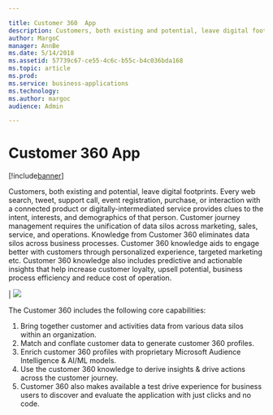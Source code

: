 ```yaml
---

title: Customer 360  App
description: Customers, both existing and potential, leave digital footprints.
author: MargoC
manager: AnnBe
ms.date: 5/14/2018
ms.assetid: 57739c67-ce55-4c6c-b55c-b4c036bda168
ms.topic: article
ms.prod: 
ms.service: business-applications
ms.technology: 
ms.author: margoc
audience: Admin

---
```

#  Customer 360 App


[!include[banner](../../../includes/banner.md)]

Customers, both existing and potential, leave digital footprints. Every web search, tweet, support call, event registration, purchase, or interaction with a connected product or digitally-intermediated service provides clues to the intent, interests, and demographics of that person. Customer journey management requires the unification of data silos across marketing, sales, service, and operations. Knowledge from Customer 360 eliminates data silos across business processes. Customer 360 knowledge aids to engage better with customers through personalized experience, targeted marketing etc. Customer 360 knowledge also includes predictive and actionable insights that help increase customer loyalty, upsell potential, business process efficiency and reduce cost of operation. 

| ![](media/customer-360-app-1.png "")
<!-- picture -->


The Customer 360 includes the following core capabilities:

1.	Bring together customer and activities data from various data silos within an organization.
2.  Match and conflate customer data to generate customer 360 profiles. 
3.	Enrich customer 360 profiles with proprietary Microsoft Audience Intelligence & AI/ML models.
4.	Use the customer 360 knowledge to derive insights & drive actions across the customer journey. 
5.	Customer 360 also makes available a test drive experience for business users to discover and evaluate the application with just clicks and no code. 

